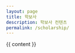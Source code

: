 ```yaml
---
layout: page
title: 학보사
description: 학보사 컨텐츠
permalink: /scholarship/
---
```

<section class="content">
    {{ content }}
</section>
